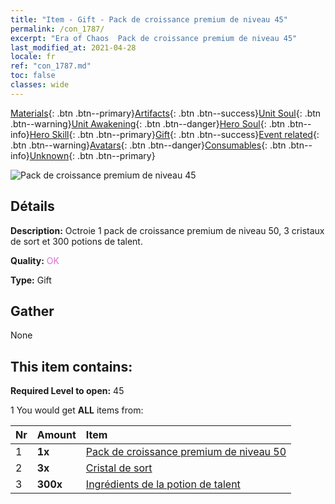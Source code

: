 ```yaml
---
title: "Item - Gift - Pack de croissance premium de niveau 45"
permalink: /con_1787/
excerpt: "Era of Chaos  Pack de croissance premium de niveau 45"
last_modified_at: 2021-04-28
locale: fr
ref: "con_1787.md"
toc: false
classes: wide
---
```

 [Materials](/ItemsFR/){: .btn .btn--primary}[Artifacts](/ItemsFR/Artifacts/){: .btn .btn--success}[Unit Soul](/ItemsFR/UnitSoul/){: .btn .btn--warning}[Unit Awakening](/ItemsFR/UnitAwakening/){: .btn .btn--danger}[Hero Soul](/ItemsFR/HeroSoul/){: .btn .btn--info}[Hero Skill](/ItemsFR/HeroSkill/){: .btn .btn--primary}[Gift](/ItemsFR/Gift/){: .btn .btn--success}[Event related](/ItemsFR/Events/){: .btn .btn--warning}[Avatars](/ItemsFR/Avatars/){: .btn .btn--danger}[Consumables](/ItemsFR/Consumables/){: .btn .btn--info}[Unknown](/ItemsFR/Unknown/){: .btn .btn--primary}

 ![Pack de croissance premium de niveau 45](/images/t/i_907221.png)

## Détails
 **Description:** Octroie 1 pack de croissance premium de niveau 50, 3 cristaux de sort et 300 potions de talent.

 **Quality:** <span style="color: #DA70D6">OK</span>

 **Type:** Gift

## Gather

  None

## This item contains:

 **Required Level to open:** 45

 1 You would get **ALL** items  from:

  | Nr | Amount |     Item    |
  |:---|:-------|:------------|
  | 1 |  **1x** | [Pack de croissance premium de niveau 50](/ItemsFR/con_1788/) |  | 
  | 2 |  **3x** | [Cristal de sort](/ItemsFR/art_189/) |  | 
  | 3 |  **300x** | [Ingrédients de la potion de talent](/ItemsFR/con_1120/) |  | 

